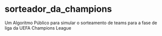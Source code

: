 # sorteador_da_champions
Um Algoritmo Público para simular o sorteamento de teams para a fase de liga da UEFA Champions League
